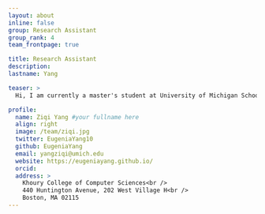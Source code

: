 ```yaml
---
layout: about
inline: false
group: Research Assistant
group_rank: 4
team_frontpage: true

title: Research Assistant
description:
lastname: Yang

teaser: >
  Hi, I am currently a master's student at University of Michigan School of Information (I am graduating Dec. 2023 and applying for Fall24 PhD). I am interested in HCI research in human-AI interaction, computer-supported collaborative work, and health interventions and behavior change.

profile:
  name: Ziqi Yang #your fullname here
  align: right
  image: /team/ziqi.jpg
  twitter: EugeniaYang10
  github: EugeniaYang
  email: yangziqi@umich.edu
  website: https://eugeniayang.github.io/
  orcid:
  address: >
    Khoury College of Computer Sciences<br />
    440 Huntington Avenue, 202 West Village H<br />
    Boston, MA 02115
---
```

